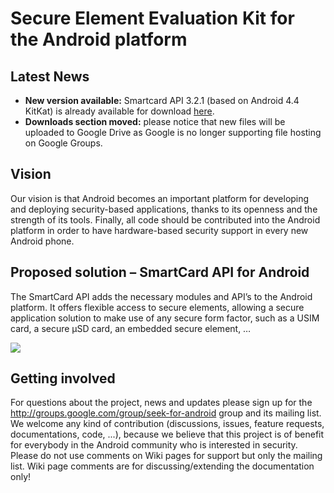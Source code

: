 # Secure Element Evaluation Kit for the Android platform #


## Latest News ##
  * **New version available:** Smartcard API 3.2.1 (based on Android 4.4 KitKat) is already available for download [here](https://drive.google.com/uc?export=download&id=0B63jMJOYc2l3UXJFWVdaQUlyeFk).
  * **Downloads section moved:** please notice that new files will be uploaded to Google Drive as Google is no longer supporting file hosting on Google Groups.

## Vision ##
Our vision is that Android becomes an important platform for developing and deploying security-based applications, thanks to its openness and the strength of its tools. Finally, all code should be contributed into the Android platform in order to have hardware-based security support in every new Android phone.<br />


## Proposed solution – SmartCard API for Android ##

The SmartCard API adds the necessary modules and API’s to the Android platform. It offers flexible access to secure elements, allowing a secure application solution to make use of any secure form factor, such as a USIM card, a secure µSD card, an embedded secure element, …

![](https://cloud.githubusercontent.com/assets/11645011/6865053/10376c7c-d46a-11e4-9314-667a568063e0.png)

## Getting involved ##
For questions about the project, news and updates please sign up for the http://groups.google.com/group/seek-for-android group and its mailing list.<br />
We welcome any kind of contribution (discussions, issues, feature requests, documentations, code, ...), because we believe that this project is of benefit for everybody in the Android community who is interested in security.
Please do not use comments on Wiki pages for support but only the mailing list. Wiki page comments are for discussing/extending the documentation only!